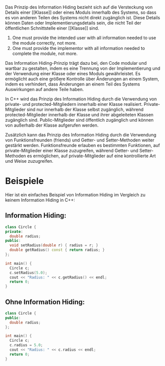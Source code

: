 Das Prinzip des Information Hiding bezieht sich auf die Versteckung von Details einer [[Klasse]] oder eines Moduls innerhalb des Systems, so dass es von anderen Teilen des Systems nicht direkt zugänglich ist. Diese Details können Daten oder Implementierungsdetails sein, die nicht Teil der öffentlichen Schnittstelle einer [[Klasse]] sind.

1. One must provide the intended user with all information needed to use the module correctly, not more.
2. One must provide the implementor with all information needed to complete the module, not more.

Das Information Hiding-Prinzip trägt dazu bei, den Code modular und wartbar zu gestalten, indem es eine Trennung von der Implementierung und der Verwendung einer Klasse oder eines Moduls gewährleistet. Es ermöglicht auch eine größere Kontrolle über Änderungen an einem System, indem es verhindert, dass Änderungen an einem Teil des Systems Auswirkungen auf andere Teile haben.

In C++ wird das Prinzip des Information Hiding durch die Verwendung von private- und protected-Mitgliedern innerhalb einer Klasse realisiert. Private-Mitglieder sind nur innerhalb der Klasse selbst zugänglich, während protected-Mitglieder innerhalb der Klasse und ihrer abgeleiteten Klassen zugänglich sind. Public-Mitglieder sind öffentlich zugänglich und können von außerhalb der Klasse aufgerufen werden.

Zusätzlich kann das Prinzip des Information Hiding durch die Verwendung von Funktionsfreunden (friends) und Getter- und Setter-Methoden weiter gestärkt werden. Funktionsfreunde erlauben es bestimmten Funktionen, auf private-Mitglieder einer Klasse zuzugreifen, während Getter- und Setter-Methoden es ermöglichen, auf private-Mitglieder auf eine kontrollierte Art und Weise zuzugreifen.

# Beispiele
Hier ist ein einfaches Beispiel von Information Hiding im Vergleich zu keinem Information Hiding in C++:

## Information Hiding:
```c++
class Circle {
private:
  double radius;
public:
  void setRadius(double r) { radius = r; }
  double getRadius() const { return radius; }
};

int main() {
  Circle c;
  c.setRadius(5.0);
  cout << "Radius: " << c.getRadius() << endl;
  return 0;
}
```

## Ohne Information Hiding:
```c++
class Circle {
public:
  double radius;
};

int main() {
  Circle c;
  c.radius = 5.0;
  cout << "Radius: " << c.radius << endl;
  return 0;
}
```
